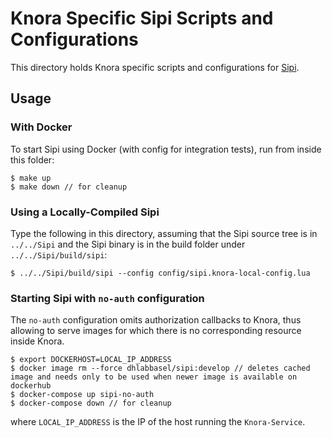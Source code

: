 # Knora Specific Sipi Scripts and Configurations

This directory holds Knora specific scripts and configurations for [Sipi](https://github.com/dhlab-basel/Sipi).

## Usage

### With Docker

To start Sipi using Docker (with config for integration tests), run from inside this folder:

```
$ make up
$ make down // for cleanup
```

### Using a Locally-Compiled Sipi

Type the following in this directory, assuming that the Sipi source tree is in
`../../Sipi` and the Sipi binary is in the build folder under `../../Sipi/build/sipi`:

```
$ ../../Sipi/build/sipi --config config/sipi.knora-local-config.lua
```

### Starting Sipi with `no-auth` configuration

The `no-auth` configuration omits authorization callbacks to Knora, thus allowing to serve images for
which there is no corresponding resource inside Knora. 

```
$ export DOCKERHOST=LOCAL_IP_ADDRESS
$ docker image rm --force dhlabbasel/sipi:develop // deletes cached image and needs only to be used when newer image is available on dockerhub
$ docker-compose up sipi-no-auth
$ docker-compose down // for cleanup
```

where `LOCAL_IP_ADDRESS` is the IP of the host running the `Knora-Service`.